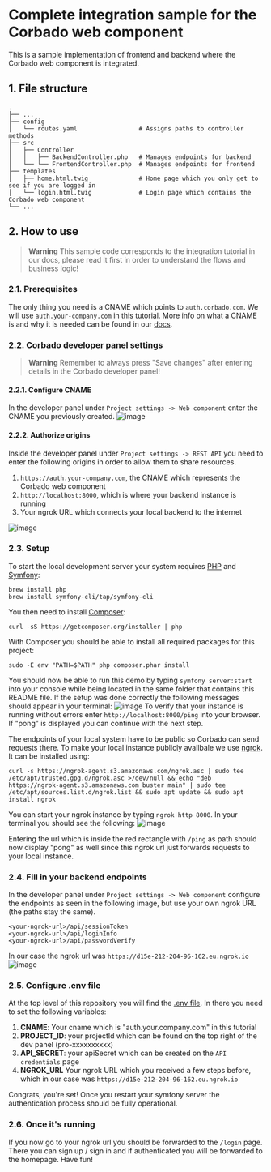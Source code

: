 # Complete integration sample for the Corbado web component
This is a sample implementation of frontend and backend where the Corbado web component is integrated.

## 1. File structure
    .
    ├── ...
    ├── config                        
    │   └── routes.yaml                 # Assigns paths to controller methods    
    ├── src                             
    │   ├── Controller                  
    │   │   ├── BackendController.php   # Manages endpoints for backend
    │   └── └── FrontendController.php  # Manages endpoints for frontend
    ├── templates                     
    │   ├── home.html.twig              # Home page which you only get to see if you are logged in
    │   └── login.html.twig             # Login page which contains the Corbado web component
    └── ...

## 2. How to use
>**Warning**
>This sample code corresponds to the integration tutorial in our docs, please read it first in order to understand the flows and business logic!

### 2.1. Prerequisites
The only thing you need is a CNAME which points to `auth.corbado.com`. We will use `auth.your-company.com` in this tutorial. More info on what a CNAME is and why it is needed can be found in our [docs](https://docs.corbado.com/integrations/web-component#1.-define-cname).

### 2.2. Corbado developer panel settings

>**Warning**
>Remember to always press "Save changes" after entering details in the Corbado developer panel!
>
#### 2.2.1. Configure CNAME

In the developer panel under `Project settings -> Web component` enter the CNAME you previously created. 
![image](https://user-images.githubusercontent.com/23581140/205950309-f6f622e5-94ca-4413-9384-d7a2605da75d.png)

#### 2.2.2. Authorize origins
Inside the developer panel under `Project settings -> REST API` you need to enter the following origins in order to allow them to share resources.
1. `https://auth.your-company.com`, the CNAME which represents the Corbado web component
2. `http://localhost:8000`, which is where your backend instance is running
3. Your ngrok URL which connects your local backend to the internet

![image](https://user-images.githubusercontent.com/23581140/205950485-6285d536-d676-4382-a23c-c3c0bbfe3de4.png)

### 2.3. Setup
To start the local development server your system requires [PHP](https://www.php.net/manual/en/install.php) and [Symfony](https://symfony.com/download):
```
brew install php
brew install symfony-cli/tap/symfony-cli
```

You then need to install [Composer](https://getcomposer.org/download/):
```
curl -sS https://getcomposer.org/installer | php
```
With Composer you should be able to install all required packages for this project:
```
sudo -E env "PATH=$PATH" php composer.phar install
```

You should now be able to run this demo by typing `symfony server:start` into your console while being located in the same folder that contains this README file. If the setup was done correctly the following messages should appear in your terminal:
![image](https://user-images.githubusercontent.com/23581140/205909459-7ed3d679-b313-40d3-85be-1178b80a1594.png)
To verify that your instance is running without errors enter `http://localhost:8000/ping` into your browser. If "pong" is displayed you can continue with the next step.


The endpoints of your local system have to be public so Corbado can send requests there. To make your local instance publicly availbale we use [ngrok](https://ngrok.com/download). It can be installed using:
```
curl -s https://ngrok-agent.s3.amazonaws.com/ngrok.asc | sudo tee /etc/apt/trusted.gpg.d/ngrok.asc >/dev/null && echo "deb https://ngrok-agent.s3.amazonaws.com buster main" | sudo tee /etc/apt/sources.list.d/ngrok.list && sudo apt update && sudo apt install ngrok
```

You can start your ngrok instance by typing `ngrok http 8000`. In your terminal you should see the following:
![image](https://user-images.githubusercontent.com/23581140/205919914-986f95ea-7c32-4501-a651-f47b16e3b2e2.png)

Entering the url which is inside the red rectangle with `/ping` as path should now display "pong" as well since this ngrok url just forwards requests to your local instance.

### 2.4. Fill in your backend endpoints

In the developer panel under `Project settings -> Web component` configure the endpoints as seen in the following image, but use your own ngrok URL (the paths stay the same).
```
<your-ngrok-url>/api/sessionToken
<your-ngrok-url>/api/loginInfo
<your-ngrok-url>/api/passwordVerify
```
In our case the ngrok url was `https://d15e-212-204-96-162.eu.ngrok.io`
![image](https://user-images.githubusercontent.com/23581140/205945743-207cd062-bb41-4b3c-af0c-cb13bf279f9c.png)

### 2.5. Configure .env file

At the top level of this repository you will find the [.env file](https://github.com/corbado/widget-complete-tutorial/blob/master/.env). In there you need to set the following variables:
1. **CNAME**: Your cname which is "auth.your.company.com" in this tutorial
2. **PROJECT_ID**: your projectId which can be found on the top right of the dev panel (pro-xxxxxxxxxx)
3. **API_SECRET**: your apiSecret which can be created on the `API credentials` page
4. **NGROK_URL** Your ngrok URL which you received a few steps before, which in our case was `https://d15e-212-204-96-162.eu.ngrok.io`

Congrats, you're set! Once you restart your symfony server the authentication process should be fully operational.

### 2.6. Once it's running

If you now go to your ngrok url you should be forwarded to the `/login` page. There you can sign up / sign in and if authenticated you will be forwarded to the homepage. Have fun!
